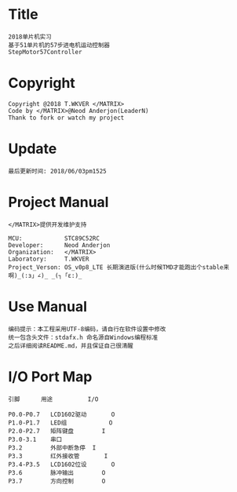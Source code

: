 Title
===============

	2018单片机实习 
	基于51单片机的57步进电机运动控制器
	StepMotor57Controller

Copyright
===============

	Copyright @2018 T.WKVER </MATRIX>
	Code by </MATRIX>@Neod Anderjon(LeaderN)
	Thank to fork or watch my project

Update
===============

	最后更新时间: 2018/06/03pm1525

Project Manual
===============

	</MATRIX>提供开发维护支持

	MCU:			STC89C52RC
	Developer: 		Neod Anderjon 
	Organization: 	</MATRIX>
	Laboratory: 	T.WKVER
	Project_Verson: OS_v0p8_LTE 长期演进版(什么时候TMD才能跑出个stable来啊)_(:з」∠)_ _(┐「ε:)_
	
Use Manual
===============

	编码提示：本工程采用UTF-8编码，请自行在软件设置中修改
	统一包含头文件：stdafx.h 命名源自Windows编程标准
	之后详细阅读README.md，并且保证自己很清醒
	
I/O Port Map
===============

	引脚		用途			I/O		

	P0.0-P0.7	LCD1602驱动		O
	P1.0-P1.7	LED组			O
	P2.0-P2.7	矩阵键盘		I
	P3.0-3.1	串口
	P3.2		外部中断急停	I
	P3.3		红外接收管		I
	P3.4-P3.5	LCD1602位设		O
	P3.6		脉冲输出		O
	P3.7		方向控制		O
	
	